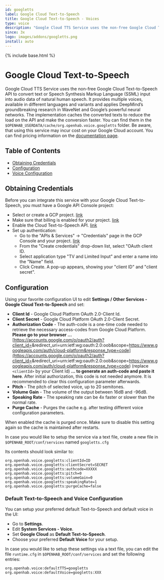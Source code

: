 ```yaml
---
id: googletts
label: Google Cloud Text-to-Speech
title: Google Cloud Text-to-Speech - Voices
type: voice
description: "Google Cloud TTS Service uses the non-free Google Cloud Text-to-Speech API to convert text or Speech Synthesis Markup Language (SSML) input into audio data of natural human speech."
since: 3x
logo: images/addons/googletts.png
install: auto
---
```


<!-- Attention authors: Do not edit directly. Please add your changes to the appropriate source repository -->

{% include base.html %}

# Google Cloud Text-to-Speech

Google Cloud TTS Service uses the non-free Google Cloud Text-to-Speech API to convert text or Speech Synthesis Markup Language (SSML) input into audio data of natural human speech. 
It provides multiple voices, available in different languages and variants and applies DeepMind’s groundbreaking research in WaveNet and Google’s powerful neural networks. 
The implementation caches the converted texts to reduce the load on the API and make the conversion faster.
You can find them in the `$OPENHAB_USERDATA/cache/org.openhab.voice.googletts` folder.
Be aware, that using this service may incur cost on your Google Cloud account.
You can find pricing information on the [documentation page](https://cloud.google.com/text-to-speech/#pricing-summary).

## Table of Contents

<!-- MarkdownTOC -->

* [Obtaining Credentials](#obtaining-credentials)
* [Configuration](#configuration)
* [Voice Configuration](#voice-configuration)

<!-- /MarkdownTOC -->

## Obtaining Credentials

Before you can integrate this service with your Google Cloud Text-to-Speech, you must have a Google API Console project:

* Select or create a GCP project. [link](https://console.cloud.google.com/cloud-resource-manager)
* Make sure that billing is enabled for your project. [link](https://cloud.google.com/billing/docs/how-to/modify-project)
* Enable the Cloud Text-to-Speech API. [link](https://console.cloud.google.com/apis/dashboard)
* Set up authentication:
  * Go to the "APIs & Services" -> "Credentials" page in the GCP Console and your project. [link](https://console.cloud.google.com/apis/credentials)
  * From the "Create credentials" drop-down list, select "OAuth client ID.
  * Select application type "TV and Limited Input" and enter a name into the "Name" field.
  * Click Create. A pop-up appears, showing your "client ID" and "client secret".

## Configuration

Using your favorite configuration UI to edit **Settings / Other Services - Google Cloud Text-to-Speech** and set:

* **Client Id** - Google Cloud Platform OAuth 2.0-Client Id.
* **Client Secret** - Google Cloud Platform OAuth 2.0-Client Secret.
* **Authorization Code** - The auth-code is a one-time code needed to retrieve the necessary access-codes from Google Cloud Platform.
**Please go to your browser ...**
[https://accounts.google.com/o/oauth2/auth?client_id=<clientId>&redirect_uri=urn:ietf:wg:oauth:2.0:oob&scope=https://www.googleapis.com/auth/cloud-platform&response_type=code](https://accounts.google.com/o/oauth2/auth?client_id=<clientId>&redirect_uri=urn:ietf:wg:oauth:2.0:oob&scope=https://www.googleapis.com/auth/cloud-platform&response_type=code) (replace `<clientId>` by your Client Id)
**... to generate an auth-code and paste it here**.
After initial authorization, this code is not needed anymore.
It is recommended to clear this configuration parameter afterwards.
* **Pitch** - The pitch of selected voice, up to 20 semitones.
* **Volume Gain** - The volume of the output between 16dB and -96dB.
* **Speaking Rate** - The speaking rate can be 4x faster or slower than the normal rate.
* **Purge Cache** - Purges the cache e.g. after testing different voice configuration parameters.

When enabled the cache is purged once.
Make sure to disable this setting again so the cache is maintained after restarts.

In case you would like to setup the service via a text file, create a new file in `$OPENHAB_ROOT/conf/services` named `googletts.cfg`

Its contents should look similar to:

```
org.openhab.voice.googletts:clientId=ID
org.openhab.voice.googletts:clientSecret=SECRET
org.openhab.voice.googletts:authcode=XXXXX
org.openhab.voice.googletts:pitch=0
org.openhab.voice.googletts:volumeGain=0
org.openhab.voice.googletts:speakingRate=1
org.openhab.voice.googletts:purgeCache=false
```

### Default Text-to-Speech and Voice Configuration

You can setup your preferred default Text-to-Speech and default voice in the UI:

* Go to **Settings**.
* Edit **System Services - Voice**.
* Set **Google Cloud** as **Default Text-to-Speech**.
* Choose your preferred **Default Voice** for your setup.

In case you would like to setup these settings via a text file, you can edit the file `runtime.cfg` in `$OPENHAB_ROOT/conf/services` and set the following entries:

```
org.openhab.voice:defaultTTS=googletts
org.openhab.voice:defaultVoice=googletts:XXX
```
